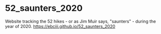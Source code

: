 # 52_saunters_2020
Website tracking the 52 hikes - or as Jim Muir says, "saunters" -  during the year of 2020. https://ebciii.github.io/52_saunters_2020

